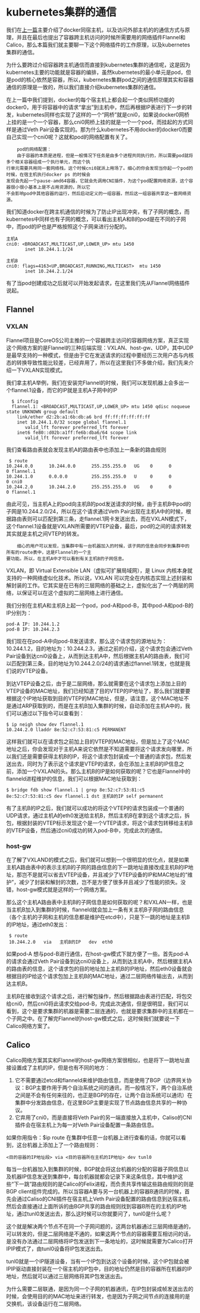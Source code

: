 # kubernetes集群的通信
我们在[上一篇](./kubernetes_network_01.md)主要介绍了docker同宿主机，以及访问外部主机的的通信方式与原理，并且在最后也提出了容器跨主机访问的时候所需要用的网络插件Flannel和Calico，那么本篇我们就主要聊一下这个网络插件的工作原理，以及kubernetes集群的通信。

为什么要跨过介绍容器跨主机通信而直接到kubernetes集群的通信呢，这是因为kubernetes主要的功能就是容器的编排，虽然kubernetes的最小单元是pod，但是pod的核心依然是容器，所以，kubernetes集群pod之间的通信原理其实和容器通信的原理是一致的，所以我们直接介绍kubernetes集群的通信。

在上一篇中我们提到，docker的每个宿主机上都会起一个类似网桥功能的docker0，用于将容器中的请求“拿出”到主机中，然后再根据IP表进行下一步的转发，kubernetes同样也实现了这样的一个“网桥”就是cni0，如果说docker0网桥上挂的是一个一个容器，那么cni0网桥上挂的就是一个一个pod，而挂起的方式同样是通过Veth Pair设备实现的。那为什么kubernetes不用docker的docker0而要自己实现一个cni0呢？这就和pod的网络配置有关了。

```
    pod的网络配置：
    由于容器的本质是进程，但是一般情况下任务是由多个进程共同执行的，所以需要pod就将多个相关容器组成一个执行单元，而这个执
行单元需要共用同一套网络栈，这个时候cni0就派上用场了。细心的你会发现当你起一个pod的时候，在宿主机执行docker ps 的时候会
发现会先起一个pause-amd64容器，它就会先调用CNI插件，为这个pod配置网络资源，这个容器很小很小基本上是不占用资源的，所以它
不会影响pod中其他容器的运行，然后启动定义的一组容器，然后这一组容器共享这一套网络资源。
```

我们知道docker在跨主机通信的时候为了防止IP出现冲突，有了子网的概念，而kubernetes中同样也有子网的概念，可以看出主机A和B的pod是在不同的子网中，而pod的IP也是严格按照这个子网来进行分配的。

```
主机A
cni0: <BROADCAST,MULTICAST,UP,LOWER_UP> mtu 1450 
       inet 10.244.1.1/24 
                   
主机B
cni0: flags=4163<UP,BROADCAST,RUNNING,MULTICAST>  mtu 1450
       inet 10.244.2.1/24  
```
有了当pod创建成功之后就可以开始发起请求，在这里我们先从Flannel网络插件说起。
## Flannel
### VXLAN
Flannel项目是CoreOS公司主推的一个容器跨主访问的容器网络方案，真正实现这个网络方案的是Flannel的三种后端实现：VXLAN、host-gw、UDP，其中UDP是最早支持的一种模式，但是由于它在发送请求的过程中要经历三次用户态与内核态的转换导致性能比较差，已经弃用了，所以在这里我们不多做介绍，我们先来介绍一下VXLAN实现模式。

我们拿主机A举例，我们在安装完Flannel的时候，我们可以发现机器上会多出一个flannel.1设备，而它的IP就是主机A子网中的IP

```
  $ ifconfig
  flannel.1: <BROADCAST,MULTICAST,UP,LOWER_UP> mtu 1450 qdisc noqueue state UNKNOWN group default
    link/ether d2:2b:a1:6b:db:a6 brd ff:ff:ff:ff:ff:ff
    inet 10.244.1.0/32 scope global flannel.1
       valid_lft forever preferred_lft forever
    inet6 fe80::d02b:a1ff:fe6b:dba6/64 scope link
       valid_lft forever preferred_lft forever
```
我们查看路由表就会发现主机A的路由表中也添加上一条新的路由规则

```
 $ route
10.244.0.0      10.244.0.0      255.255.255.0   UG    0      0        0 flannel.1
10.244.1.0      0.0.0.0         255.255.255.0   U     0      0        0 cni0
10.244.2.0      10.244.2.0      255.255.255.0   UG    0      0        0 flannel.1
```
由此可见，当主机A上的pod向主机B的pod发送请求的时候，由于主机B中pod的子网是10.244.2.0/24，所以在这个请求通过Veth Pair出现在主机A中的时候，根据路由表则可以匹配到第三条，走flannel.1网卡发送出去，而在VXLAN模式下，这个flannel.1设备就是VXLAN所需要的VTEP设备，最后，pod的之间的请求转发其实就是主机之间VTEP的转发。

```
	细心的用户可以发现，当集群中有一台机器加入的时候，该子网的信息会同步到集群中的所有的route表中，这是Flannel的一个主
要功能。所以，在主机A中才可以看到有关主机B的子网信息。
```
VXLAN，即 Virtual Extensible LAN（虚拟可扩展局域网），是 Linux 内核本身就支持的一种网络虚似化技术。所以说，VXLAN 可以完全在内核态实现上述封装和解封装的工作。它其实是在已有的三层网络的基础之上，虚拟化出了一个两层的网络，以保证可以在这个虚拟的二层网络上进行通信。

我们分别在主机A和主机B上起一个pod，pod-A和pod-B，其中pod-A和pod-B的IP分别为：

```
pod-A IP: 10.244.1.2
pod-B IP: 10.244.2.3
```
我们现在在pod-A中向pod-B发送请求，那么这个请求包的源地址为：10.244.1.2，目的地址为：10.244.2.3，通过之前的介绍，这个请求包会通过Veth Pair设备到达cni0设备上，从而到达主机A中，然后根据主机A的路由表，我们可以匹配到第三条，目的地址为10.244.2.0/24的请求通过flannel.1转发，也就是我们说的VTEP设备。

到达VTEP设备之后，由于是二层网络，那么就需要在这个请求包上添加上目的VTEP设备的MAC地址，我们已经知道了目的VTEP的IP地址了，那么我们就要要根据这个IP地址获取到目的VTEP的MAC地址，但是，请注意，这个MAC地址不是通过ARP获取到的，而是在主机B加入集群的时候，自动添加在主机A中的，我们可以通过以下指令可以查看到：

```
$ ip neigh show dev flannel.1
10.244.2.0 lladdr 8e:52:c7:53:81:c5 PERMANENT
```
这样我们就可以在请求包之前加上目的VTEP的MAC地址，但是加上了这个MAC地址之后，你会发现对于主机A来说它依然是不知道需要将这个请求发向哪里，所以我们还是需要获得主机B的IP，将这个请求包封装成一个普通的请求包，然后发送出去，同时为了表示这个请求是VTEP的请求，会在添加上主机B的IP信息之前，添加一个VXLAN的头。那么主机B的IP是如何获取的呢？它也是Flannel中的flanneld进程维护的信息，我们可以根据MAC地址获取到：

```
$ bridge fdb show flannel.1 | grep 8e:52:c7:53:81:c5
8e:52:c7:53:81:c5 dev flannel.1 dst 主机B的IP self permanent
```
有了主机B的IP之后，我们就可以成功的将这个VTEP的请求包装成一个普通的UDP请求，通过主机A的eth0发送给主机B，然后主机B在拿到这个请求之后，拆包，根据封装的VTEP标示发现这个是一个VTEP请求，将这个请求包转移给主机B的VTEP设备，然后通过cni0成功的转入pod-B中，完成此次的通信。
### host-gw
在了解了VXLAND的模式之后，我们就可以想到一个很明显的优化点，就是如果主机A路由表中的表示主机B的子网的路由信息的下一跳地址直接改成主机B的IP地址，那岂不是就可以省去VTEP设备，并且减少了VTEP设备的IP和MAC地址的“维护”，减少了封装和解封的次数，岂不是方便了很多并且减少了性能的损失。没错，host-gw模式就是这样的一个网络方案。

那么这个主机A路由表中主机B的子网信息是如何获取的呢？和VXLAN一样，也是当主机B加入到集群的时候，flanneld就会加上一条有关主机B子网的路由信息（各个主机的子网和主机的信息都是维护在etcd中），只是下一跳的地址是主机B的IP地址，通过eth0发出：

```
 $ route
 10.244.2.0   via   主机B的IP   dev  eth0
```
如果pod-A 想与pod-B进行通信，在host-gw模式下就方便了一些。首先pod-A的请求会通过Veth Pair设备到达cni0设备上，从而到达主机A中，然后根据主机A的路由表的信息，这个请求包的目的地址加上主机B的IP地址，然后eth0设备就会根据目的IP给这个请求包加上主机B的MAC地址，通过二层网络传输出去，从而到达主机B。

主机B在接收到这个请求之后，进行解包操作，然后根据路由表进行匹配，将包交给cni0，然后cni0将此请求交给pod-B，完成此次通信，但是很明显，我们可以看到，这个是要求集群的机器是需要二层连通的，也就是要求集群中的主机都在一个子网之中。在了解完Flannel的host-gw模式之后，这时候我们就要说一下Calico网络方案了。
## Calico
Calico网络方案其实和Flannel的host-gw网络方案很相似，也是将下一跳地址直接设置成了主机的IP，但是也有不同的地方：

1. 它不需要通过etcd和flanneld来维护路由信息，而是使用了BGP（边界网关协议：BGP主要作用于两个自治系统之间的通讯，而一般情况下，两个自治系统之间是不会有任何来往的，也正是BGP的存在，让两个自治系统可以通讯）在集群中分发路由信息，在这里BGP主要是实现了节点路由信息共享的一种协议。
2. 它弃用了cni0，而是直接将Veth Pair的另一端直接放入主机中，Caliso的CNI插件会在宿主机上为每一对Veth Pair设备配置一条路由信息。

如果你用指令：$ip route 在集群中任意一台机器上进行查看的话，你就可以看到，这台机器上添加上了一个路由规则：

```
<目的容器的IP地址段> via <目的容器所在主机的IP地址> dev tunl0
```
每当一台机器加入到集群的时候，BGP就会将这台机器的分配的容器子网信息以及机器IP信息发送到集群中，每台机器就都会记录下来这条信息，其中维护这些“下一跳”路由规则的是Calico的Felix进程，而负责共享传输这些路由规则的则是BGP client组件完成的。所以当容器A要与另一台机器上的容器B通讯的时候，首先会通过Caliso的CNI插件在宿主机上Veth Pair设备配置的路由信息到达宿主机，然后会直接通过上面所诉的由BGP共享的路由规则找到容器B所在的主机的IP地址，通过tunl0发送出去，那么这时候可以你就要问了，tunl0是什么呢？

这个就是解决两个节点不在同一个子网问题的，这两台机器通过三层网络是通的，可以转发的，但是二层网络是不通的，如果这两个节点的容器需要互相访问的话，是没有办法通过二层网络将IP包发送到下一条地址的，这时候就需要为Calico打开IPIP模式了，由tunl0设备将IP包发送出去。

tunl0就是一个IP隧道设备，当有一个IP包到达这个设备的时候，这个IP包就会被IPIP驱动直接封装在一个宿主机的IP包中，目的地址仍然是目的容器所在机器的IP地址，然后就可以通过三层网络将其IP包发送出去。

为什么需要二层联通，是因为同一个子网的机器通讯，在IP包封装成帧发送出去的时候，会使用目的的MAC地址来进行转发，也是因为子网之间节点的连接用的是交换机，该设备运行在二层网络。





